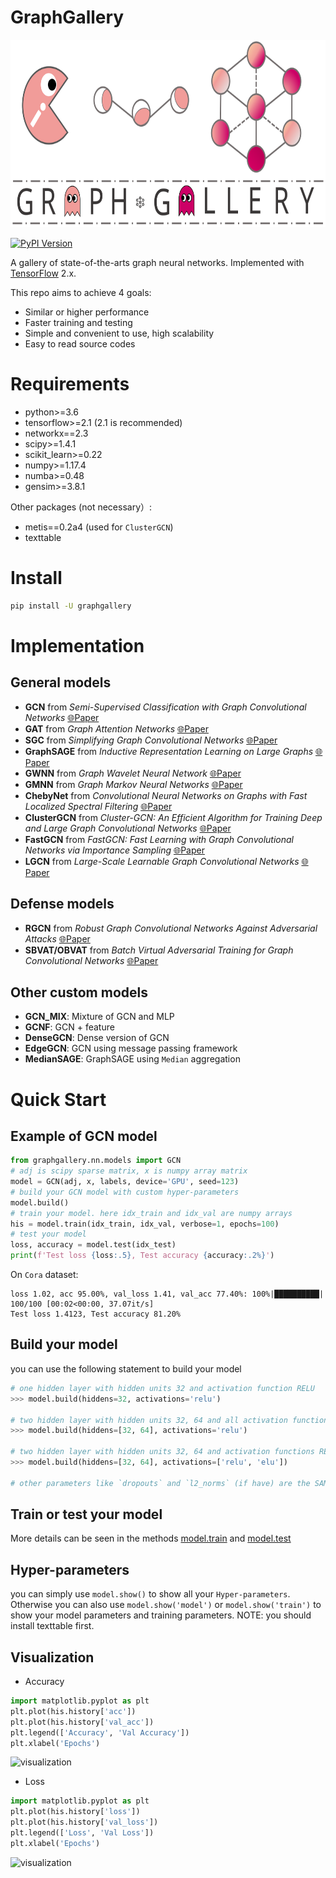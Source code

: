 # GraphGallery

[pypi-image]: https://badge.fury.io/py/graphgallery.svg
[pypi-url]: https://pypi.org/project/graphgallery/


<p align="center">
  <img width = "1000" height = "300" src="https://github.com/EdisonLeeeee/Graphgallery/blob/master/imgs/graphgallery.svg" />
</p>

[![PyPI Version][pypi-image]][pypi-url]


A gallery of state-of-the-arts graph neural networks. Implemented with [TensorFlow](https://github.com/tensorflow/tensorflow) 2.x.

This repo aims to achieve 4 goals:
+ Similar or higher performance
+ Faster training and testing
+ Simple and convenient to use, high scalability
+ Easy to read source codes

# Requirements

+ python>=3.6
+ tensorflow>=2.1 (2.1 is recommended)
+ networkx==2.3
+ scipy>=1.4.1
+ scikit_learn>=0.22
+ numpy>=1.17.4
+ numba>=0.48
+ gensim>=3.8.1

Other packages (not necessary）:

+ metis==0.2a4 (used for `ClusterGCN`)
+ texttable

# Install
```bash
pip install -U graphgallery
```

# Implementation
## General models
+ **GCN** from *Semi-Supervised Classification with Graph Convolutional Networks* [🌐Paper](https://arxiv.org/abs/1609.02907)
+ **GAT** from *Graph Attention Networks* [🌐Paper](https://arxiv.org/abs/1710.10903>)
+ **SGC** from *Simplifying Graph Convolutional Networks* [🌐Paper](https://arxiv.org/abs/1902.07153)
+ **GraphSAGE** from *Inductive Representation Learning on Large Graphs* [🌐Paper](https://arxiv.org/abs/1706.02216)
+ **GWNN** from *Graph Wavelet Neural Network* [🌐Paper](https://arxiv.org/abs/1904.07785)
+ **GMNN** from *Graph Markov Neural Networks* [🌐Paper](https://arxiv.org/abs/1905.06214>)
+ **ChebyNet** from *Convolutional Neural Networks on Graphs with Fast Localized Spectral Filtering* [🌐Paper](https://arxiv.org/abs/1606.09375>)
+ **ClusterGCN** from *Cluster-GCN: An Efficient Algorithm for Training Deep and Large Graph Convolutional Networks* [🌐Paper](https://arxiv.org/abs/1905.07953)
+ **FastGCN** from *FastGCN: Fast Learning with Graph Convolutional Networks via Importance Sampling* [🌐Paper](https://arxiv.org/abs/1801.10247)
+ **LGCN** from  *Large-Scale Learnable Graph Convolutional Networks* [🌐Paper](https://arxiv.org/abs/1808.03965)

## Defense models
+ **RGCN** from *Robust Graph Convolutional Networks Against Adversarial Attacks* [🌐Paper](https://dl.acm.org/doi/10.1145/3292500.3330851)
+ **SBVAT/OBVAT** from *Batch Virtual Adversarial Training for Graph Convolutional Networks* [🌐Paper](https://arxiv.org/abs/1902.09192)

## Other custom models
+ **GCN_MIX**: Mixture of GCN and MLP
+ **GCNF**: GCN + feature
+ **DenseGCN**: Dense version of GCN
+ **EdgeGCN**: GCN using message passing framework
+ **MedianSAGE**: GraphSAGE using `Median` aggregation

# Quick Start
## Example of GCN model
```python
from graphgallery.nn.models import GCN
# adj is scipy sparse matrix, x is numpy array matrix
model = GCN(adj, x, labels, device='GPU', seed=123)
# build your GCN model with custom hyper-parameters
model.build()
# train your model. here idx_train and idx_val are numpy arrays
his = model.train(idx_train, idx_val, verbose=1, epochs=100)
# test your model
loss, accuracy = model.test(idx_test)
print(f'Test loss {loss:.5}, Test accuracy {accuracy:.2%}')
```
On `Cora` dataset:
```
loss 1.02, acc 95.00%, val_loss 1.41, val_acc 77.40%: 100%|██████████| 100/100 [00:02<00:00, 37.07it/s]
Test loss 1.4123, Test accuracy 81.20%
```

## Build your model
you can use the following statement to build your model
```python
# one hidden layer with hidden units 32 and activation function RELU
>>> model.build(hiddens=32, activations='relu')

# two hidden layer with hidden units 32, 64 and all activation functions are RELU
>>> model.build(hiddens=[32, 64], activations='relu')

# two hidden layer with hidden units 32, 64 and activation functions RELU and ELU
>>> model.build(hiddens=[32, 64], activations=['relu', 'elu'])

# other parameters like `dropouts` and `l2_norms` (if have) are the SAME.
```
## Train or test your model
More details can be seen in the methods [model.train](https://github.com/EdisonLeeeee/Graphgallery/blob/master/graphgallery/nn/models/supervised/supervised_model.py#L80) and [model.test](https://github.com/EdisonLeeeee/Graphgallery/blob/master/graphgallery/nn/models/supervised/supervised_model.py#L382) 

## Hyper-parameters
you can simply use `model.show()` to show all your `Hyper-parameters`.
Otherwise you can also use `model.show('model')` or `model.show('train')` to show your model parameters and training parameters.
NOTE: you should install texttable first.

## Visualization
+ Accuracy
```python
import matplotlib.pyplot as plt
plt.plot(his.history['acc'])
plt.plot(his.history['val_acc'])
plt.legend(['Accuracy', 'Val Accuracy'])
plt.xlabel('Epochs')
```
![visualization](https://github.com/EdisonLeeeee/Graphgallery/blob/master/imgs/visualization_acc.png)

+ Loss
```python
import matplotlib.pyplot as plt
plt.plot(his.history['loss'])
plt.plot(his.history['val_loss'])
plt.legend(['Loss', 'Val Loss'])
plt.xlabel('Epochs')
```
![visualization](https://github.com/EdisonLeeeee/Graphgallery/blob/master/imgs/visualization_loss.png)


